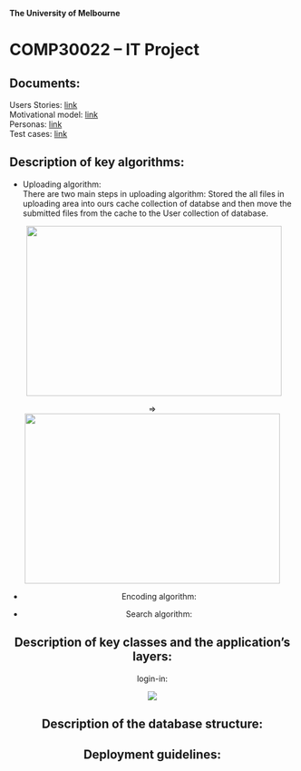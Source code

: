 **The University of Melbourne**
# COMP30022 – IT Project



## Documents:

Users Stories: [link](docs/UserStory.pdf)  
Motivational model: [link](docs/MotivationalModel.pdf)  
Personas: [link](docs/UseCases.pdf)  
Test cases: [link](tests/TestCases.pdf)  

## Description of key algorithms:

- Uploading algorithm:  
  There are two main steps in uploading algorithm: Stored the all files in uploading area into ours cache collection of databse and then move the submitted files from the cache to the User collection of database.
  
<p>
  <image src="image/cache.jpg" width="450" height="300" hspace="30">
  <center>
    <a>
      =>
    </a>
  <center>
  <image src="image/cacheCollection.jpg" width="450" height="300">
<p>

- Encoding algorithm:  

- Search algorithm:  

## Description of key classes and the application’s layers:

login-in: 
<p align="center">
  <image src="image/log in.png">
<p>



## Description of the database structure:




## Deployment guidelines:


